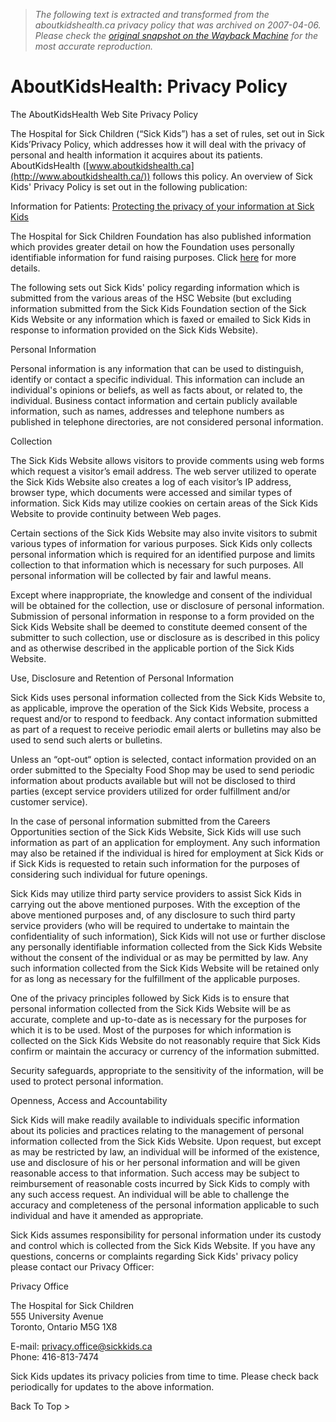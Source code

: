 > *The following text is extracted and transformed from the aboutkidshealth.ca privacy policy that was archived on 2007-04-06. Please check the [original snapshot on the Wayback Machine](https://web.archive.org/web/20070406042015id_/http%3A//www.aboutkidshealth.ca/disclamer.asp) for the most accurate reproduction.*

# AboutKidsHealth: Privacy Policy

The AboutKidsHealth Web Site Privacy Policy

The Hospital for Sick Children (“Sick Kids”) has a set of rules, set out in Sick Kids’Privacy Policy, which addresses how it will deal with the privacy of personal and health information it acquires about its patients. AboutKidsHealth ([www.aboutkidshealth.ca](http://www.aboutkidshealth.ca/)) follows this policy. An overview of Sick Kids' Privacy Policy is set out in the following publication:

Information for Patients: [Protecting the privacy of your information at Sick Kids](http://www.sickkids.ca/familyinformation/custom/privacybooklet.pdf)

The Hospital for Sick Children Foundation has also published information which provides greater detail on how the Foundation uses personally identifiable information for fund raising purposes. Click [here](http://www.sickkids.on.ca/Foundation/section.asp?s=Who%2BWe%2BAre&sID=620&ss=Privacy&ssID=747&searchTerms=privacy) for more details. 

The following sets out Sick Kids' policy regarding information which is submitted from the various areas of the HSC Website (but excluding information submitted from the Sick Kids Foundation section of the Sick Kids Website or any information which is faxed or emailed to Sick Kids in response to information provided on the Sick Kids Website).

Personal Information

Personal information is any information that can be used to distinguish, identify or contact a specific individual. This information can include an individual's opinions or beliefs, as well as facts about, or related to, the individual. Business contact information and certain publicly available information, such as names, addresses and telephone numbers as published in telephone directories, are not considered personal information.

Collection

The Sick Kids Website allows visitors to provide comments using web forms which request a visitor’s email address. The web server utilized to operate the Sick Kids Website also creates a log of each visitor’s IP address, browser type, which documents were accessed and similar types of information. Sick Kids may utilize cookies on certain areas of the Sick Kids Website to provide continuity between Web pages.

Certain sections of the Sick Kids Website may also invite visitors to submit various types of information for various purposes. Sick Kids only collects personal information which is required for an identified purpose and limits collection to that information which is necessary for such purposes. All personal information will be collected by fair and lawful means.

Except where inappropriate, the knowledge and consent of the individual will be obtained for the collection, use or disclosure of personal information. Submission of personal information in response to a form provided on the Sick Kids Website shall be deemed to constitute deemed consent of the submitter to such collection, use or disclosure as is described in this policy and as otherwise described in the applicable portion of the Sick Kids Website.

Use, Disclosure and Retention of Personal Information

Sick Kids uses personal information collected from the Sick Kids Website to, as applicable, improve the operation of the Sick Kids Website, process a request and/or to respond to feedback. Any contact information submitted as part of a request to receive periodic email alerts or bulletins may also be used to send such alerts or bulletins.

Unless an “opt-out“ option is selected, contact information provided on an order submitted to the Specialty Food Shop may be used to send periodic information about products available but will not be disclosed to third parties (except service providers utilized for order fulfillment and/or customer service).

In the case of personal information submitted from the Careers Opportunities section of the Sick Kids Website, Sick Kids will use such information as part of an application for employment. Any such information may also be retained if the individual is hired for employment at Sick Kids or if Sick Kids is requested to retain such information for the purposes of considering such individual for future openings.

Sick Kids may utilize third party service providers to assist Sick Kids in carrying out the above mentioned purposes. With the exception of the above mentioned purposes and, of any disclosure to such third party service providers (who will be required to undertake to maintain the confidentiality of such information), Sick Kids will not use or further disclose any personally identifiable information collected from the Sick Kids Website without the consent of the individual or as may be permitted by law. Any such information collected from the Sick Kids Website will be retained only for as long as necessary for the fulfillment of the applicable purposes.

One of the privacy principles followed by Sick Kids is to ensure that personal information collected from the Sick Kids Website will be as accurate, complete and up-to-date as is necessary for the purposes for which it is to be used. Most of the purposes for which information is collected on the Sick Kids Website do not reasonably require that Sick Kids confirm or maintain the accuracy or currency of the information submitted.

Security safeguards, appropriate to the sensitivity of the information, will be used to protect personal information.

Openness, Access and Accountability

Sick Kids will make readily available to individuals specific information about its policies and practices relating to the management of personal information collected from the Sick Kids Website. Upon request, but except as may be restricted by law, an individual will be informed of the existence, use and disclosure of his or her personal information and will be given reasonable access to that information. Such access may be subject to reimbursement of reasonable costs incurred by Sick Kids to comply with any such access request. An individual will be able to challenge the accuracy and completeness of the personal information applicable to such individual and have it amended as appropriate.

Sick Kids assumes responsibility for personal information under its custody and control which is collected from the Sick Kids Website. If you have any questions, concerns or complaints regarding Sick Kids' privacy policy please contact our Privacy Officer:

Privacy Office

The Hospital for Sick Children  
555 University Avenue  
Toronto, Ontario M5G 1X8  


E-mail: privacy.office@sickkids.ca  
Phone: 416-813-7474  


Sick Kids updates its privacy policies from time to time. Please check back periodically for updates to the above information.

Back To Top >
